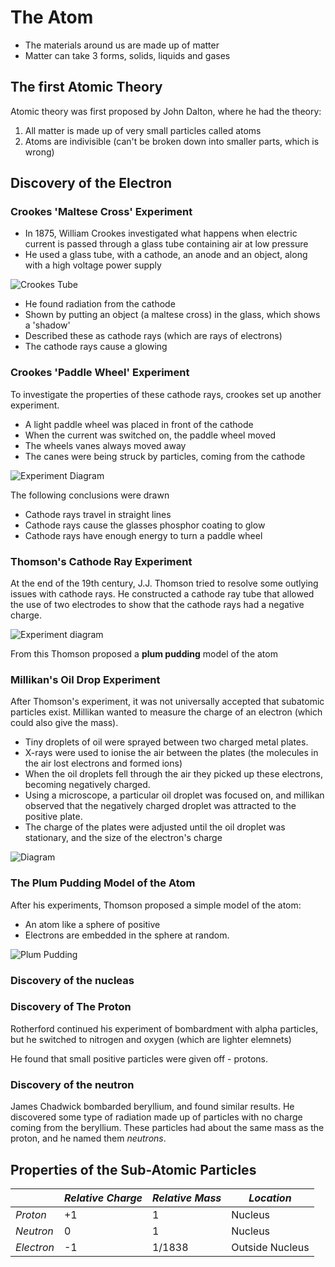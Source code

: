 # The Atom

- The materials around us are made up of matter
- Matter can take 3 forms, solids, liquids and gases

## The first Atomic Theory

Atomic theory was first proposed by John Dalton, where he had the theory:

1. All matter is made up of very small particles called atoms
2. Atoms are indivisible (can't be broken down into smaller parts, which is wrong)

## Discovery of the Electron

### Crookes 'Maltese Cross' Experiment

- In 1875, William Crookes investigated what happens when electric current is passed through a glass tube containing air at low pressure
- He used a glass tube, with a cathode, an anode and an object, along with a high voltage power supply

![Crookes Tube](https://upload.wikimedia.org/wikipedia/commons/b/bf/Crookes_tube_two_views.jpg)

- He found radiation from the cathode
- Shown by putting an object (a maltese cross) in the glass, which shows a 'shadow'
- Described these as cathode rays (which are rays of electrons)
- The cathode rays cause a glowing

### Crookes 'Paddle Wheel' Experiment

To investigate the properties of these cathode rays, crookes set up another experiment.

- A light paddle wheel was placed in front of the cathode
- When the current was switched on, the paddle wheel moved
- The wheels vanes always moved away
- The canes were being struck by particles, coming from the cathode

![Experiment Diagram](https://physicsmax.com/wp-content/uploads/2014/08/1603.jpg)

The following conclusions were drawn

- Cathode rays travel in straight lines
- Cathode rays cause the glasses phosphor coating to glow
- Cathode rays have enough energy to turn a paddle wheel

### Thomson's Cathode Ray Experiment

At the end of the 19th century, J.J. Thomson tried to resolve some outlying issues with cathode rays.
He constructed a cathode ray tube that allowed the use of two electrodes to show that the cathode rays had a negative charge.

![Experiment diagram](https://files.mtstatic.com/site_4334/30348/0?Expires=1535734765&Signature=XDAtCXm23H0ylxIWXV~6EWPODAq8qeMZLhejOum~h6B62fj6rSnOgnkQ0quNugcjyKYIk0XGHDDIBd~5Nw3J6yGdKnMepUeDXYqKBqf234mVog6vE8ttcAdWuIFF31hcm3fEJ8cvQOKt9eIBWunWwB2a1Z-N7YopW~ksMn6cfZE_&Key-Pair-Id=APKAJ5Y6AV4GI7A555NA)

From this Thomson proposed a **plum pudding** model of the atom

### Millikan's Oil Drop Experiment

After Thomson's experiment, it was not universally accepted that subatomic particles exist.
Millikan wanted to measure the charge of an electron (which could also give the mass).

- Tiny droplets of oil were sprayed between two charged metal plates.
- X-rays were used to ionise the air between the plates (the molecules in the air lost electrons and formed ions)
- When the oil droplets fell through the air they picked up these electrons, becoming negatively charged.
- Using a microscope, a particular oil droplet was focused on, and millikan observed that the negatively charged droplet was attracted to the positive plate.
- The charge of the plates were adjusted until the oil droplet was stationary, and the size of the electron's charge

![Diagram](https://lh6.googleusercontent.com/-4EWgjurl8WM/TXRsQZQ49UI/AAAAAAAAAco/bZfkBqaER3g/s1600/big+mod.JPG)

### The Plum Pudding Model of the Atom

After his experiments, Thomson proposed a simple model of the atom:

- An atom like a sphere of positive
- Electrons are embedded in the sphere at random.

![Plum Pudding](https://d2gne97vdumgn3.cloudfront.net/api/file/G513BNVbRkaYgB63CplV)

### Discovery of the nucleas

### Discovery of The Proton

Rotherford continued his experiment of bombardment with alpha particles, but he switched to nitrogen and oxygen (which are lighter elemnets)

He found that small positive particles were given off - protons.

### Discovery of the neutron

James Chadwick bombarded beryllium, and found similar results.
He discovered some type of radiation made up of particles with no charge coming from the beryllium.
These particles had about the same mass as the proton, and he named them _neutrons_.

## Properties of the Sub-Atomic Particles

|            | *Relative Charge* | *Relative Mass* | *Location*      |
| ---------- | ----------------- | --------------- | --------------- |
| *Proton*   | +1                | 1               | Nucleus         |
| *Neutron*  | 0                 | 1               | Nucleus         |
| *Electron* | -1                | 1/1838          | Outside Nucleus |